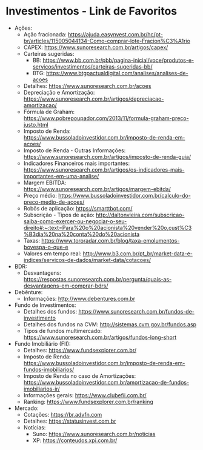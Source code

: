 # Investimentos - Link de Favoritos
- Ações:
  - Ação fracionada: <https://ajuda.easynvest.com.br/hc/pt-br/articles/115005044134-Como-comprar-lote-Fracion%C3%A1rio>
  - CAPEX: <https://www.sunoresearch.com.br/artigos/capex/>
  - Carteiras sugeridas:
    - BB: <https://www.bb.com.br/pbb/pagina-inicial/voce/produtos-e-servicos/investimentos/carteiras-sugeridas-bb/>
    - BTG: <https://www.btgpactualdigital.com/analises/analises-de-acoes>
  - Detalhes: <https://www.sunoresearch.com.br/acoes>
  - Depreciação e Amortização: <https://www.sunoresearch.com.br/artigos/depreciacao-amortizacao/>
  - Fórmula de Graham: <https://www.pobrepoupador.com/2013/11/formula-graham-preco-justo.html>
  - Imposto de Renda: <https://www.bussoladoinvestidor.com.br/imposto-de-renda-em-acoes/>
  - Imposto de Renda - Outras Informações: <https://www.sunoresearch.com.br/artigos/imposto-de-renda-guia/>
  - Indicadores Financeiros mais importantes: <https://www.sunoresearch.com.br/artigos/os-indicadores-mais-importantes-em-uma-analise/>
  - Margem EBITDA: <https://www.sunoresearch.com.br/artigos/margem-ebitda/>
  - Preço médio: <https://www.bussoladoinvestidor.com.br/calculo-do-preco-medio-de-acoes/>
  - Robôs de aplicação: <https://smarttbot.com/>
  - Subscrição - Tipos de ação: <http://daltonvieira.com/subscricao-saiba-como-exercer-ou-negociar-o-seu-direito#:~:text=Para%20o%20acionista%20vender%20o,cust%C3%B3dia%20na%20conta%20do%20acionista>
  - Taxas: <https://www.tororadar.com.br/blog/taxa-emolumentos-bovespa-o-que-e>
  - Valores em tempo real: <http://www.b3.com.br/pt_br/market-data-e-indices/servicos-de-dados/market-data/cotacoes/>
- BDR:
  - Desvantagens: <https://respostas.sunoresearch.com.br/pergunta/quais-as-desvantagens-em-comprar-bdrs/>
- Debênture:
  - Informações: <http://www.debentures.com.br>
- Fundo de Investimentos:
  - Detalhes dos fundos: <https://www.sunoresearch.com.br/fundos-de-investimento>
  - Detalhes dos fundos na CVM: <http://sistemas.cvm.gov.br/fundos.asp>
  - Tipos de fundos multimercado: <https://www.sunoresearch.com.br/artigos/fundos-long-short>
- Fundo Imobiliário (FII):
  - Detalhes: <https://www.fundsexplorer.com.br/>
  - Imposto de Renda: <https://www.bussoladoinvestidor.com.br/imposto-de-renda-em-fundos-imobiliarios/>
  - Imposto de Renda no caso de Amortizações: <https://www.bussoladoinvestidor.com.br/amortizacao-de-fundos-imobiliarios-ir/>
  - Informações gerais: <https://www.clubefii.com.br/>
  - Ranking: <https://www.fundsexplorer.com.br/ranking>
- Mercado:
  - Cotações: <https://br.advfn.com>
  - Detalhes: <https://statusinvest.com.br>
  - Notícias: 
    - Suno: <https://www.sunoresearch.com.br/noticias>
    - XP: <https://conteudos.xpi.com.br/>
